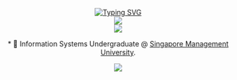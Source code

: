 <p align="center">
  <a href="https://github.com/Terristwj">
      <img src="https://readme-typing-svg.demolab.com/?font=Fira+Code&duration=1500&pause=1000&center=true&vCenter=true&multiline=true&width=435&height=100&lines=Terris+Tan+Wei+Jun;IS+Undergrad+%40+SMU;Software+Engineer+%7C+Web+Developer" alt="Typing SVG" />
  </a>
  
  <br/>

  <a href="https://www.linkedin.com/in/terristan/">
      <img src="https://img.shields.io/badge/-Linkedin-blue?style=flat-square&logo=linkedin">
  </a>

  <br/> 

  <a href="https://github.com/Terristwj">
      <img src="https://github-stats-alpha.vercel.app/api?username=Terristwj&cc=22272e&tc=37BCF6&ic=fff&bc=0000">
  </a>
</p>

<p align="center">
  * 📖 Information Systems Undergraduate @ <a href="https://www.smu.edu.sg/">Singapore Management University</a>. 
</p>

<div align="center" >
  <img style="margin:auto;" src="https://komarev.com/ghpvc/?username=terristwj&label=Profile Views&color=000000&style=for-the-badge"/>
</div>

<!-- Ref: https://github.com/drkostas/drkostas/blob/main/README.md -->
